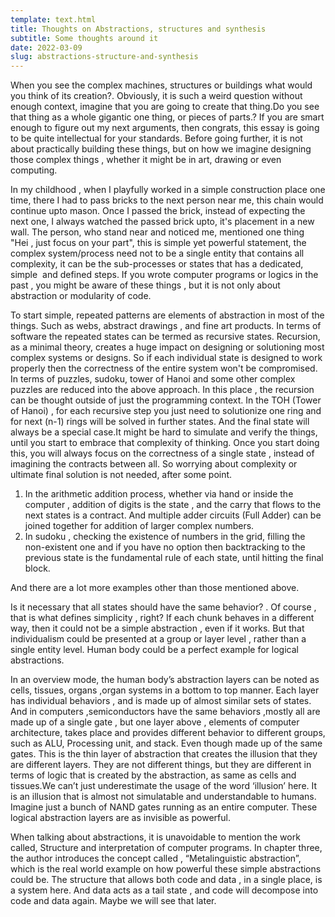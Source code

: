 ```yaml
---
template: text.html
title: Thoughts on Abstractions, structures and synthesis
subtitle: Some thoughts around it
date: 2022-03-09
slug: abstractions-structure-and-synthesis
---
```


When you see the complex machines, structures or buildings what would you think of its creation?. Obviously, it is such a weird question without enough context, imagine that you are going to create that thing.Do you see that thing as a whole gigantic one thing, or pieces of parts.? If you are smart enough to figure out my next arguments, then congrats, this essay is going to be quite intellectual for your standards. Before going further, it is not about practically building these things, but on how we imagine designing those complex things , whether it might be in art, drawing or even computing.

In my childhood , when I playfully worked in a simple construction place one time, there I had to pass bricks to the next person near me, this chain would continue upto mason. Once I passed the brick, instead of expecting the next one, I always watched the passed brick upto, it's placement in a new wall. The person, who stand near and noticed me, mentioned one thing  "Hei , just focus on your part", this is simple yet powerful statement, the complex system/process need not to be a single entity that contains all complexity, it can be the sub-processes or states that has a dedicated, simple  and defined steps. If you wrote computer programs or logics in the past , you might be aware of these things , but it is not only about abstraction or modularity of code.

To start simple, repeated patterns are elements of abstraction in most of the things. Such as webs, abstract drawings , and fine art products. In terms of software the repeated states can be termed as recursive states. Recursion, as a minimal theory, creates a huge impact on designing or solutioning most complex systems or designs. So if each individual state is designed to work properly then the correctness of the entire system won't be compromised. In terms of puzzles, sudoku, tower of Hanoi and some other complex puzzles are reduced into the above approach. In this place , the recursion can be thought outside of just the programming context. In the TOH (Tower of Hanoi) , for each recursive step you just need to solutionize one ring and for next (n-1) rings will be solved in further states. And the final state will always be a special case.It might be hard to simulate and verify the things, until you start to embrace that complexity of thinking. Once you start doing this, you will always focus on the correctness of a single state , instead of imagining the contracts between all. So worrying about complexity or ultimate final solution is not needed, after some point.

1. In the arithmetic addition process, whether via hand or inside the computer , addition of digits is the state , and the carry that flows to the next states is a contract. And multiple adder circuits (Full Adder) can be joined together for addition of larger complex numbers.
2. In sudoku , checking the existence of numbers in the grid, filling the non-existent one and if you have no option then backtracking to the previous state is the fundamental rule of each state, until hitting the final block.

And there are a lot more examples other than those mentioned above.

Is it necessary that all states should have the same behavior? . Of course , that is what defines simplicity , right? If each chunk behaves in a different way, then it could not be a simple abstraction , even if it works. But that individualism could be presented at a group or layer level , rather than a single entity level. Human body could be a perfect example for logical abstractions.

In an overview mode, the human body’s abstraction layers can be noted as cells, tissues, organs ,organ systems in a bottom to top manner. Each layer has individual behaviors , and is made up of almost similar sets of states. And in computers ,semiconductors have the same behaviors ,mostly all are made up of a single gate , but one layer above , elements of computer architecture, takes place and provides different behavior to different groups, such as ALU, Processing unit, and stack. Even though made up of the same gates. This is the thin layer of abstraction that creates the illusion that they are different layers. They are not different things, but they are different in terms of logic that is created by the abstraction, as same as cells and tissues.We can’t just underestimate the usage of the word ‘illusion’ here. It is an illusion that is almost not simulatable and understandable to humans. Imagine just a bunch of NAND gates running as an entire computer. These logical abstraction layers are as invisible as powerful.

When talking about abstractions, it is unavoidable to mention the work called, Structure and interpretation of computer programs. In chapter three, the author introduces the concept called , “Metalinguistic abstraction”, which is the real world example on how powerful these simple abstractions could be. The structure that allows both code and data , in a single place, is a system here. And data acts as a tail state , and code will decompose into code and data again. Maybe we will see that later.
